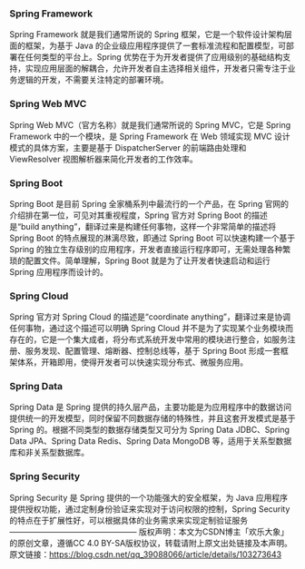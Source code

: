 ### Spring Framework
Spring Framework 就是我们通常所说的 Spring 框架，它是一个软件设计架构层面的框架，为基于 Java 的企业级应用程序提供了一套标准流程和配置模型，可部署在任何类型的平台上。Spring 优势在于为开发者提供了应用级别的基础结构支持，实现应用层面的解耦合，允许开发者自主选择相关组件，开发者只需专注于业务逻辑的开发，不需要关注特定的部署环境。

### Spring Web MVC
Spring Web MVC（官方名称）就是我们通常所说的 Spring MVC，它是 Spring Framework 中的一个模块，是 Spring Framework 在 Web 领域实现 MVC 设计模式的具体方案，主要是基于 DispatcherServer 的前端路由处理和 ViewResolver 视图解析器来简化开发者的工作效率。

### Spring Boot
Spring Boot 是目前 Spring 全家桶系列中最流行的一个产品，在 Spring 官网的介绍排在第一位，可见对其重视程度，Spring 官方对 Spring Boot 的描述是“build anything”，翻译过来是构建任何事物，这样一个非常简单的描述将 Spring Boot 的特点展现的淋漓尽致，即通过 Spring Boot 可以快速构建一个基于 Spring 的独立生存级别的应用程序，开发者直接运行程序即可，无需处理各种繁琐的配置文件。简单理解，Spring Boot 就是为了让开发者快速启动和运行 Spring 应用程序而设计的。

### Spring Cloud
Spring 官方对 Spring Cloud 的描述是“coordinate anything”，翻译过来是协调任何事物，通过这个描述可以明确 Spring Cloud 并不是为了实现某个业务模块而存在的，它是一个集大成者，将分布式系统开发中常用的模块进行整合，如服务注册、服务发现、配置管理、熔断器、控制总线等，基于 Spring Boot 形成一套框架体系，开箱即用，使得开发者可以快速实现分布式、微服务应用。

### Spring Data
Spring Data 是 Spring 提供的持久层产品，主要功能是为应用程序中的数据访问提供统一的开发模型，同时保留不同数据存储的特殊性，并且这套开发模式是基于 Spring 的。根据不同类型的数据存储类型又可分为 Spring Data JDBC、Spring Data JPA、Spring Data Redis、Spring Data MongoDB 等，适用于关系型数据库和非关系型数据库。

### Spring Security
Spring Security 是 Spring 提供的一个功能强大的安全框架，为 Java 应用程序提供授权功能，通过定制身份验证来实现对于访问权限的控制，Spring Security 的特点在于扩展性好，可以根据具体的业务需求来实现定制验证服务
————————————————
版权声明：本文为CSDN博主「欢乐大象」的原创文章，遵循CC 4.0 BY-SA版权协议，转载请附上原文出处链接及本声明。
原文链接：https://blog.csdn.net/qq_39088066/article/details/103273643